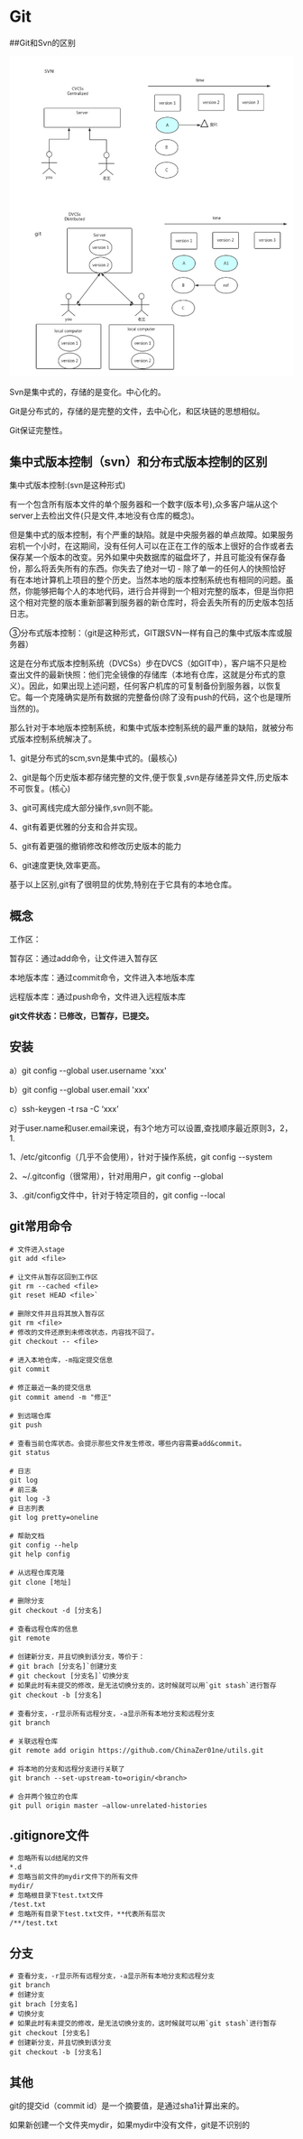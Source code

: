 # Git

##Git和Svn的区别

![](images\git\Git和Svn的区别.png)



Svn是集中式的，存储的是变化。中心化的。

Git是分布式的，存储的是完整的文件，去中心化，和区块链的思想相似。

Git保证完整性。

## 集中式版本控制（svn）和分布式版本控制的区别

集中式版本控制:(svn是这种形式)

有一个包含所有版本文件的单个服务器和一个数字(版本号),众多客户端从这个server上去检出文件(只是文件,本地没有仓库的概念)。

但是集中式的版本控制，有个严重的缺陷。就是中央服务器的单点故障。如果服务宕机一个小时，在这期间，没有任何人可以在正在工作的版本上很好的合作或者去保存某一个版本的改变。另外如果中央数据库的磁盘坏了，并且可能没有保存备份，那么将丢失所有的东西。你失去了绝对一切 - 除了单一的任何人的快照恰好有在本地计算机上项目的整个历史。当然本地的版本控制系统也有相同的问题。虽然，你能够把每个人的本地代码，进行合并得到一个相对完整的版本，但是当你把这个相对完整的版本重新部署到服务器的新仓库时，将会丢失所有的历史版本包括日志。

 ③分布式版本控制：（git是这种形式，GIT跟SVN一样有自己的集中式版本库或服务器）

 这是在分布式版本控制系统（DVCSs）步在DVCS（如GIT中），客户端不只是检查出文件的最新快照：他们完全镜像的存储库（本地有仓库，这就是分布式的意义）。因此，如果出现上述问题，任何客户机库的可复制备份到服务器，以恢复它。每一个克隆确实是所有数据的完整备份(除了没有push的代码，这个也是理所当然的)。

 那么针对于本地版本控制系统，和集中式版本控制系统的最严重的缺陷，就被分布式版本控制系统解决了。

1、git是分布式的scm,svn是集中式的。(最核心)

2、git是每个历史版本都存储完整的文件,便于恢复,svn是存储差异文件,历史版本不可恢复。(核心)

3、git可离线完成大部分操作,svn则不能。

4、git有着更优雅的分支和合并实现。

5、git有着更强的撤销修改和修改历史版本的能力

6、git速度更快,效率更高。

基于以上区别,git有了很明显的优势,特别在于它具有的本地仓库。

## 概念

工作区：

暂存区：通过add命令，让文件进入暂存区

本地版本库：通过commit命令，文件进入本地版本库

远程版本库：通过push命令，文件进入远程版本库

**git文件状态：已修改，已暂存，已提交。**

## 安装

a）git config --global user.username 'xxx'

b）git config --global user.email 'xxx'

c）ssh-keygen -t rsa -C ‘xxx’



对于user.name和user.email来说，有3个地方可以设置,查找顺序最近原则3，2，1.

1、/etc/gitconfig（几乎不会使用），针对于操作系统，git config --system

2、~/.gitconfig（很常用），针对用用户，git config --global

3、.git/config文件中，针对于特定项目的，git config --local



## git常用命令

```shell
# 文件进入stage
git add <file>

# 让文件从暂存区回到工作区
git rm --cached <file> 
git reset HEAD <file>` 

# 删除文件并且将其放入暂存区
git rm <file>
# 修改的文件还原到未修改状态，内容找不回了。	
git checkout -- <file>

# 进入本地仓库，-m指定提交信息
git commit

# 修正最近一条的提交信息
git commit amend -m "修正"

# 到远端仓库
git push

# 查看当前仓库状态。会提示那些文件发生修改，哪些内容需要add&commit。
git status

# 日志
git log
# 前三条
git log -3
# 日志列表
git log pretty=oneline

# 帮助文档
git config --help
git help config

# 从远程仓库克隆
git clone [地址]

# 删除分支
git checkout -d [分支名]

# 查看远程仓库的信息
git remote

# 创建新分支，并且切换到该分支，等价于： 
# git brach [分支名]`创建分支 
# git checkout [分支名]`切换分支 
# 如果此时有未提交的修改，是无法切换分支的，这时候就可以用`git stash`进行暂存
git checkout -b [分支名]

# 查看分支，-r显示所有远程分支，-a显示所有本地分支和远程分支
git branch

# 关联远程仓库
git remote add origin https://github.com/ChinaZer01ne/utils.git

# 将本地的分支和远程分支进行关联了
git branch --set-upstream-to=origin/<branch>

# 合并两个独立的仓库
git pull origin master –allow-unrelated-histories
```



## .gitignore文件

```properties
# 忽略所有以d结尾的文件
*.d
# 忽略当前文件的mydir文件下的所有文件
mydir/
# 忽略根目录下test.txt文件
/test.txt
# 忽略所有目录下test.txt文件，**代表所有层次
/**/test.txt
```



## 分支

```shell
# 查看分支，-r显示所有远程分支，-a显示所有本地分支和远程分支
git branch
# 创建分支 
git brach [分支名]
# 切换分支 
# 如果此时有未提交的修改，是无法切换分支的，这时候就可以用`git stash`进行暂存
git checkout [分支名]
# 创建新分支，并且切换到该分支
git checkout -b [分支名]
```



## 其他

git的提交id（commit id）是一个摘要值，是通过sha1计算出来的。

如果新创建一个文件夹mydir，如果mydir中没有文件，git是不识别的




